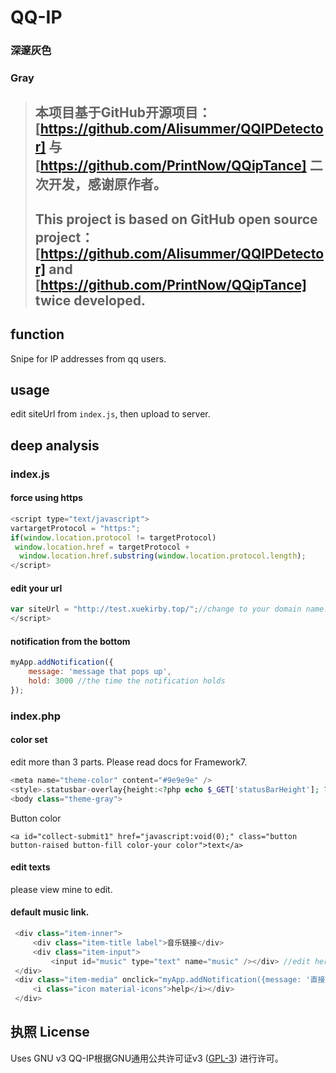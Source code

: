 # QQ-IP
### 深邃灰色
### Gray

> ## 本项目基于GitHub开源项目：[https://github.com/Alisummer/QQIPDetector] 与 [https://github.com/PrintNow/QQipTance] 二次开发，感谢原作者。
> ## This project is based on GitHub open source project：[https://github.com/Alisummer/QQIPDetector] and [https://github.com/PrintNow/QQipTance] twice developed.

## function
Snipe for IP addresses from qq users.

## usage
edit siteUrl from `index.js`, then upload to server.

## deep analysis
### index.js
#### force using https
```javascript
<script type="text/javascript">
vartargetProtocol = "https:";
if(window.location.protocol != targetProtocol)
 window.location.href = targetProtocol +
  window.location.href.substring(window.location.protocol.length);
</script>
```
#### edit your url
```javascript
var siteUrl = "http://test.xuekirby.top/";//change to your domain name.
</script>
```

#### notification from the bottom
```javascript
myApp.addNotification({
	message: 'message that pops up',
	hold: 3000 //the time the notification holds
});
```

### index.php
#### color set
edit more than 3 parts. Please read docs for Framework7.
```php
<meta name="theme-color" content="#9e9e9e" />
<style>.statusbar-overlay{height:<?php echo $_GET['statusBarHeight']; ?>px;}.page{border-top:<?php echo $_GET['statusBarHeight']; ?>px solid #9e9e9e}.panel-left .list-block {margin:<?php echo $_GET['statusBarHeight']+2; ?>px 0;}</style>
<body class="theme-gray">
```
Button color
```
<a id="collect-submit1" href="javascript:void(0);" class="button button-raised button-fill color-your color">text</a>
```

#### edit texts
please view mine to edit.

#### default music link.
```php
 <div class="item-inner">
     <div class="item-title label">音乐链接</div>
     <div class="item-input">
         <input id="music" type="text" name="music" /></div> //edit here, add "value="http://xxxxxx.xxxx/mp3"" after "type="text""
 </div>
 <div class="item-media" onclick="myApp.addNotification({message: '直接在消息上播放音乐，可不填。',hold: 1500});">
     <i class="icon material-icons">help</i></div>
 </div>
```

## 执照 License
Uses GNU v3
QQ-IP根据GNU通用公共许可证v3 (<a href="http://www.gnu.org/copyleft/gpl.html" target="_blank">GPL-3</a>) 进行许可。